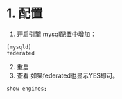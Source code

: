 # 1. 配置

1. 开启引擎
mysql配置中增加：
```mysql
[mysqld]
federated
```
2. 重启
3. 查看
如果federated也显示YES即可。
```mysql
show engines;
```